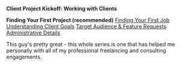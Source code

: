 **Client Project Kickoff: Working with Clients**

**Finding Your First Project (recommended)**
	[Finding Your First Job](https://teamtreehouse.com/library/how-to-freelance/finding-your-first-project/finding-your-first-job)
	[Understanding Client Goals](https://teamtreehouse.com/library/how-to-freelance/finding-your-first-project/understanding-client-goals)
	[Target Audience & Feature Requests](https://teamtreehouse.com/library/how-to-freelance/finding-your-first-project/target-audience-feature-requests)
	[Administrative Details](https://teamtreehouse.com/library/how-to-freelance/finding-your-first-project/administrative-details)

This guy's pretty great - this whole series is one that has helped me personally with all of my professional freelancing and consulting engagements.
